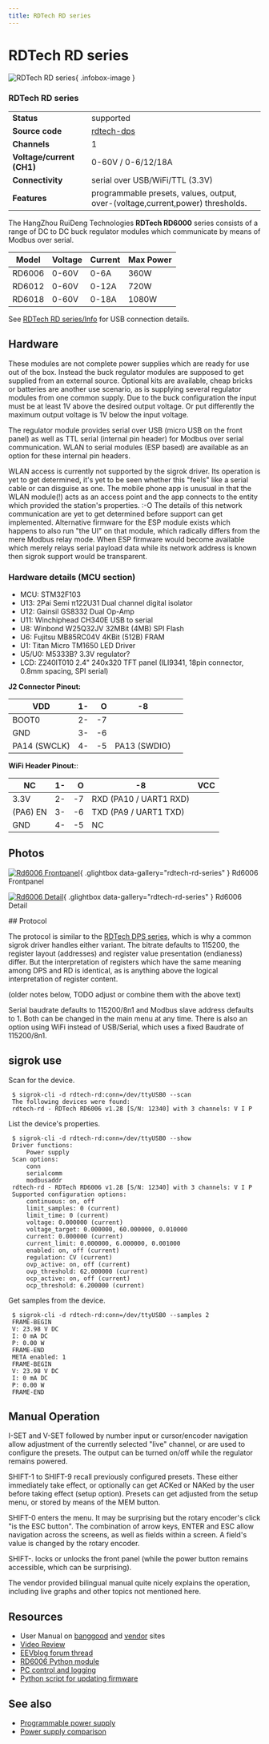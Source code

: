 ```yaml
---
title: RDTech RD series
---
```


# RDTech RD series

<div class="infobox" markdown>

![RDTech RD series](./img/RD6006_frontpanel.png){ .infobox-image }

### RDTech RD series

| | |
|---|---|
| **Status** | supported |
| **Source code** | [rdtech-dps](https://github.com/OpenTraceLab/OpenTraceCapture/tree/main/src/hardware/rdtech-dps) |
| **Channels** | 1 |
| **Voltage/current (CH1)** | 0-60V / 0-6/12/18A |
| **Connectivity** | serial over USB/WiFi/TTL (3.3V) |
| **Features** | programmable presets, values, output, over-(voltage,current,power) thresholds. |

</div>

The HangZhou RuiDeng Technologies **RDTech RD6000** series consists of a range of DC to DC buck regulator modules which communicate by means of Modbus over serial.

| Model | Voltage | Current | Max Power |
|---|---|---|---|
| RD6006 | 0-60V | 0-6A | 360W |
| RD6012 | 0-60V | 0-12A | 720W |
| RD6018 | 0-60V | 0-18A | 1080W |

See [RDTech RD series/Info](https://sigrok.org/wiki/RDTech_RD_series/Info) for USB connection details.

## Hardware

These modules are not complete power supplies which are ready for use out of the box. Instead the buck regulator modules are supposed to get supplied from an external source. Optional kits are available, cheap bricks or batteries are another use scenario, as is supplying several regulator modules from one common supply. Due to the buck configuration the input must be at least 1V above the desired output voltage. Or put differently the maximum output voltage is 1V below the input voltage.

The regulator module provides serial over USB (micro USB on the front panel) as well as TTL serial (internal pin header) for Modbus over serial communication. WLAN to serial modules (ESP based) are available as an option for these internal pin headers.

WLAN access is currently not supported by the sigrok driver. Its operation is yet to get determined, it's yet to be seen whether this "feels" like a serial cable or can disguise as one. The mobile phone app is unusual in that the WLAN module(!) acts as an access point and the app connects to the entity which provided the station's properties.&#160;:-O The details of this network communication are yet to get determined before support can get implemented. Alternative firmware for the ESP module exists which happens to also run "the UI" on that module, which radically differs from the mere Modbus relay mode. When ESP firmware would become available which merely relays serial payload data while its network address is known then sigrok support would be transparent.

### Hardware details (MCU section)
- MCU: STM32F103
- U13: 2Pai Semi π122U31 Dual channel digital isolator
- U12: Gainsil GS8332 Dual Op-Amp
- U11: Winchiphead CH340E USB to serial
- U8: Winbond W25Q32JV 32MBit (4MB) SPI Flash
- U6: Fujitsu MB85RC04V 4KBit (512B) FRAM
- U1: Titan Micro TM1650 LED Driver
- U5/U0: M5333B? 3.3V regulator?
- LCD: Z240IT010 2.4" 240x320 TFT panel (ILI9341, 18pin connector, 0.8mm spacing, SPI serial)

**J2 Connector Pinout:**

| VDD | 1- | &#160;&#160;O | -8 |  |
|---|---|---|---|---|
| BOOT0 | 2- | -7 |  |
| GND | 3- | -6 |  |
| PA14 (SWCLK) | 4- | -5 | PA13 (SWDIO) |

**WiFi Header Pinout:**:

| NC | 1- | &#160;&#160;O | -8 | VCC |
|---|---|---|---|---|
| 3.3V | 2- | -7 | RXD (PA10 / UART1 RXD) |
| (PA6) EN | 3- | -6 | TXD (PA9 / UART1 TXD) |
| GND | 4- | -5 | NC |

## Photos

<div class="photo-grid" markdown>

[![Rd6006 Frontpanel](./img/RD6006_frontpanel.png)](./img/RD6006_frontpanel.png "Rd6006 Frontpanel"){ .glightbox data-gallery="rdtech-rd-series" }
<span class="caption">Rd6006 Frontpanel</span>

[![Rd6006 Detail](./img/Rd6006_detail.jpg)](./img/Rd6006_detail.jpg "Rd6006 Detail"){ .glightbox data-gallery="rdtech-rd-series" }
<span class="caption">Rd6006 Detail</span>

</div>
## Protocol

The protocol is similar to the [RDTech DPS series](https://sigrok.org/wiki/RDTech_DPS_series), which is why a common sigrok driver handles either variant. The bitrate defaults to 115200, the register layout (addresses) and register value presentation (endianess) differ. But the interpretation of registers which have the same meaning among DPS and RD is identical, as is anything above the logical interpretation of register content.

(older notes below, TODO adjust or combine them with the above text)

Serial baudrate defaults to 115200/8n1 and Modbus slave address defaults to 1. Both can be changed in the main menu at any time. There is also an option using WiFi instead of USB/Serial, which uses a fixed Baudrate of 115200/8n1.

## sigrok use

Scan for the device.

```
 $ sigrok-cli -d rdtech-rd:conn=/dev/ttyUSB0 --scan
 The following devices were found:
 rdtech-rd - RDTech RD6006 v1.28 [S/N: 12340] with 3 channels: V I P

```

List the device's properties.

```
 $ sigrok-cli -d rdtech-rd:conn=/dev/ttyUSB0 --show
 Driver functions:
     Power supply
 Scan options:
     conn
     serialcomm
     modbusaddr
 rdtech-rd - RDTech RD6006 v1.28 [S/N: 12340] with 3 channels: V I P
 Supported configuration options:
     continuous: on, off
     limit_samples: 0 (current)
     limit_time: 0 (current)
     voltage: 0.000000 (current)
     voltage_target: 0.000000, 60.000000, 0.010000
     current: 0.000000 (current)
     current_limit: 0.000000, 6.000000, 0.001000
     enabled: on, off (current)
     regulation: CV (current)
     ovp_active: on, off (current)
     ovp_threshold: 62.000000 (current)
     ocp_active: on, off (current)
     ocp_threshold: 6.200000 (current)

```

Get samples from the device.

```
 $ sigrok-cli -d rdtech-rd:conn=/dev/ttyUSB0 --samples 2
 FRAME-BEGIN
 V: 23.98 V DC
 I: 0 mA DC
 P: 0.00 W
 FRAME-END
 META enabled: 1
 FRAME-BEGIN
 V: 23.98 V DC
 I: 0 mA DC
 P: 0.00 W
 FRAME-END

```

## Manual Operation

I-SET and V-SET followed by number input or cursor/encoder navigation allow adjustment of the currently selected "live" channel, or are used to configure the presets. The output can be turned on/off while the regulator remains powered.

SHIFT-1 to SHIFT-9 recall previously configured presets. These either immediately take effect, or optionally can get ACKed or NAKed by the user before taking effect (setup option). Presets can get adjusted from the setup menu, or stored by means of the MEM button.

SHIFT-0 enters the menu. It may be surprising but the rotary encoder's click "is the ESC button". The combination of arrow keys, ENTER and ESC allow navigation across the screens, as well as fields within a screen. A field's value is changed by the rotary encoder.

SHIFT-. locks or unlocks the front panel (while the power button remains accessible, which can be surprising).

The vendor provided bilingual manual quite nicely explains the operation, including live graphs and other topics not mentioned here.

## Resources
- User Manual on [banggood](http://myosuploads3.banggood.com/products/20191024/20191024040658RD6006Instruction10.22.pdf) and [vendor](http://www.ruidengkeji.com/inst/RD6006.pdf) sites
- [Video Review](https://www.youtube.com/watch?v=spqa7qy5dEE)
- [EEVblog forum thread](https://www.eevblog.com/forum/testgear/ruideng-riden-rd6006-dc-power-supply/)
- [RD6006 Python module](https://github.com/Baldanos/rd6006)
- [PC control and logging](https://github.com/msillano/RD6006-Super-power-supply)
- [Python script for updating firmware](https://github.com/tjko/riden-flashtool)
## See also
- [Programmable power supply](https://sigrok.org/wiki/Programmable_power_supply)
- [Power supply comparison](https://sigrok.org/wiki/Power_supply_comparison)

